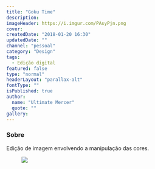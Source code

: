 ```yaml
---
title: "Goku Time"
description:
imageHeader: https://i.imgur.com/PAsyPjn.png
cover:
createdDate: "2018-01-20 16:30"
updatedDate: ""
channel: "pessoal"
category: "Design"
tags:
  - Edição digital
featured: false
type: "normal"
headerLayout: "parallax-alt"
fontType: ""
isPublished: true
author:
  name: "Ultimate Mercer"
  quote: ""
gallery:
---
```


### Sobre

Edição de imagem envolvendo a manipulação das cores.

<figure>
<img src="https://i.imgur.com/PAsyPjn.png" class="img-fluid mx-auto d-block">
</figure>
